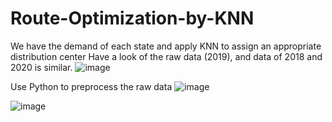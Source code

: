 # Route-Optimization-by-KNN
We have the demand of each state and apply KNN to assign an appropriate distribution center
Have a look of the raw data (2019), and data of 2018 and 2020 is similar.
![image](https://user-images.githubusercontent.com/58899897/194108411-759fbb19-d00c-4d3f-a734-7ed6a6c52f88.png)

Use Python to preprocess the raw data
![image](https://user-images.githubusercontent.com/58899897/194106424-f67fa2d8-ffc3-4edb-a816-1d60cc580a19.png)

![image](https://user-images.githubusercontent.com/58899897/194108700-b096d0b6-a699-422a-abc3-2e8b3294686f.png)
